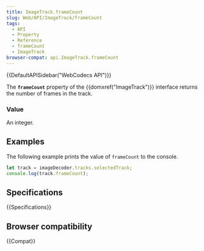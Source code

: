 ```yaml
---
title: ImageTrack.frameCount
slug: Web/API/ImageTrack/frameCount
tags:
  - API
  - Property
  - Reference
  - frameCount
  - ImageTrack
browser-compat: api.ImageTrack.frameCount
---
```

{{DefaultAPISidebar("WebCodecs API")}}

The **`frameCount`**  property of the {{domxref("ImageTrack")}} interface returns the number of frames in the track.

### Value

An integer.

## Examples

The following example prints the value of `frameCount` to the console.

```js
let track = imageDecoder.tracks.selectedTrack;
console.log(track.frameCount);
```

## Specifications

{{Specifications}}

## Browser compatibility

{{Compat}}


